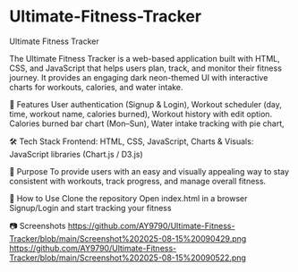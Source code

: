 # Ultimate-Fitness-Tracker
Ultimate Fitness Tracker

The Ultimate Fitness Tracker is a web-based application built with HTML, CSS, and JavaScript that helps users plan, track, and monitor their fitness journey. It provides an engaging dark neon-themed UI with interactive charts for workouts, calories, and water intake.

🚀 Features
User authentication (Signup & Login),
Workout scheduler (day, time, workout name, calories burned),
Workout history with edit option.
Calories burned bar chart (Mon–Sun),
Water intake tracking with pie chart,

🛠️ Tech Stack
Frontend: HTML, CSS, JavaScript,
Charts & Visuals: JavaScript libraries (Chart.js / D3.js)

🎯 Purpose
To provide users with an easy and visually appealing way to stay consistent with workouts, track progress, and manage overall fitness.

📌 How to Use
Clone the repository
Open index.html in a browser
Signup/Login and start tracking your fitness

📷 Screenshots
https://github.com/AY9790/Ultimate-Fitness-Tracker/blob/main/Screenshot%202025-08-15%20090429.png
https://github.com/AY9790/Ultimate-Fitness-Tracker/blob/main/Screenshot%202025-08-15%20090522.png
